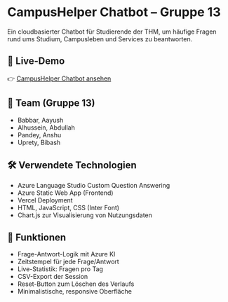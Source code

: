 # CampusHelper Chatbot – Gruppe 13

Ein cloudbasierter Chatbot für Studierende der THM, um häufige Fragen rund ums Studium, Campusleben und Services zu beantworten.

## 📍 Live-Demo

👉 [CampusHelper Chatbot ansehen](https://campushelper-chatbot.vercel.app)

## 👥 Team (Gruppe 13)

- Babbar, Aayush  
- Alhussein, Abdullah  
- Pandey, Anshu  
- Uprety, Bibash  

## 🛠️ Verwendete Technologien

- Azure Language Studio  Custom Question Answering  
- Azure Static Web App (Frontend)  
- Vercel Deployment  
- HTML, JavaScript, CSS (Inter Font)  
- Chart.js zur Visualisierung von Nutzungsdaten  

## 🎯 Funktionen

- Frage-Antwort-Logik mit Azure KI  
- Zeitstempel für jede Frage/Antwort  
- Live-Statistik: Fragen pro Tag  
- CSV-Export der Session  
- Reset-Button zum Löschen des Verlaufs  
- Minimalistische, responsive Oberfläche  
